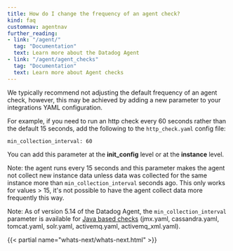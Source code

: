 ```yaml
---
title: How do I change the frequency of an agent check?
kind: faq
customnav: agentnav
further_reading:
- link: "/agent/"
  tag: "Documentation"
  text: Learn more about the Datadog Agent
- link: "/agent/agent_checks"
  tag: "Documentation"
  text: Learn more about Agent checks
---
```


We typically recommend not adjusting the default frequency of an agent check, however, this may be achieved by adding a new parameter to your integrations YAML configuration.

For example, if you need to run an http check every 60 seconds rather than the default 15 seconds, add the following to the `http_check.yaml` config file:

```
min_collection_interval: 60
```

You can add this parameter at the **init_config** level or at the **instance** level.

Note: the agent runs every 15 seconds and this parameter makes the agent not collect new instance data unless data was collected for the same instance more than `min_collection_interval` seconds ago. This only works for values > 15, it's not possible to have the agent collect data more frequently this way.

Note: As of version 5.14 of the Datadog Agent, the `min_collection_interval` parameter is available for [Java based checks](/integrations/java/) (jmx.yaml, cassandra.yaml, tomcat.yaml, solr.yaml, activemq.yaml, activemq_xml.yaml).

{{< partial name="whats-next/whats-next.html" >}}